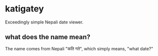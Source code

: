 # katigatey

Exceedingly simple Nepali date viewer.

## what does the name mean?

The name comes from Nepali "कति गते", which simply means, "what date?"